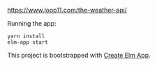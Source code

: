 https://www.loop11.com/the-weather-api/

Running the app:

```
yarn install
elm-app start
```

This project is bootstrapped with [Create Elm App](https://github.com/halfzebra/create-elm-app).

